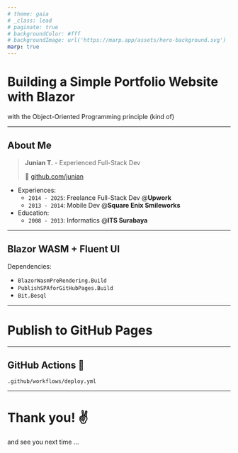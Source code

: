 ```yaml
---
# theme: gaia
# _class: lead
# paginate: true
# backgroundColor: #fff
# backgroundImage: url('https://marp.app/assets/hero-background.svg')
marp: true
---
```


# Building a Simple Portfolio Website with Blazor

with the Object-Oriented Programming principle (kind of)

---

## About Me

> **Junian T.** - Experienced Full-Stack Dev
> 
> 🔗 [github.com/junian](https://github.com/junian)

- Experiences:
  - `2014 - 2025`: Freelance Full-Stack Dev @**Upwork**
  - `2013 - 2014`: Mobile Dev @**Square Enix Smileworks**
- Education:
  - `2008 - 2013`: Informatics @**ITS Surabaya**

---

## Blazor WASM + Fluent UI

Dependencies:

- `BlazorWasmPreRendering.Build`
- `PublishSPAforGitHubPages.Build`
- `Bit.Besql`

---

# Publish to GitHub Pages <!--fit-->

---

## GitHub Actions 🔨 <!--fit-->

`.github/workflows/deploy.yml`

---

# Thank you! :v: <!--fit-->

and see you next time ...

